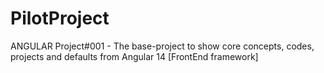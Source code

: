# PilotProject
ANGULAR Project#001 - The base-project to show core concepts, codes, projects and defaults from Angular 14 [FrontEnd framework]
